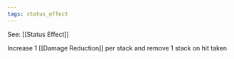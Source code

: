 ```yaml
---
tags: status_effect
---
```


See: [[Status Effect]]

Increase 1 [[Damage Reduction]] per stack and remove 1 stack on hit taken